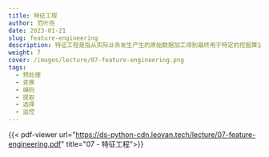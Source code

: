 ```yaml
---
title: 特征工程
author: 范叶亮
date: 2023-01-21
slug: feature-engineering
description: 特征工程是指从实际业务发生产生的原始数据加工得到最终用于特定的挖掘算法的输入变量的过程。
weight: 7
cover: /images/lecture/07-feature-engineering.png
tags:
  - 预处理
  - 变换
  - 编码
  - 提取
  - 选择
  - 监控
---
```


{{< pdf-viewer url="https://ds-python-cdn.leovan.tech/lecture/07-feature-engineering.pdf" title="07 - 特征工程">}}
